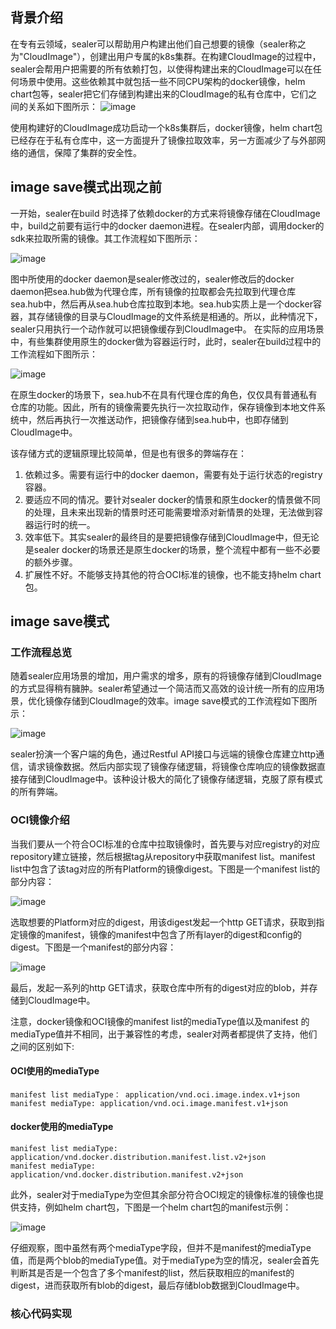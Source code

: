 ## 背景介绍
在专有云领域，sealer可以帮助用户构建出他们自己想要的镜像（sealer称之为"CloudImage"），创建出用户专属的k8s集群。在构建CloudImage的过程中，sealer会帮用户把需要的所有依赖打包，以使得构建出来的CloudImage可以在任何场景中使用。这些依赖其中就包括一些不同CPU架构的docker镜像，helm chart包等，sealer把它们存储到构建出来的CloudImage的私有仓库中，它们之间的关系如下图所示：
![image](https://user-images.githubusercontent.com/53456509/149660147-b220816d-a4bc-4f5a-85f8-dae026d251f2.png)

使用构建好的CloudImage成功启动一个k8s集群后，docker镜像，helm chart包已经存在于私有仓库中，这一方面提升了镜像拉取效率，另一方面减少了与外部网络的通信，保障了集群的安全性。
## image save模式出现之前
一开始，sealer在build 时选择了依赖docker的方式来将镜像存储在CloudImage中，build之前要有运行中的docker daemon进程。在sealer内部，调用docker的sdk来拉取所需的镜像。其工作流程如下图所示：

![image](https://user-images.githubusercontent.com/53456509/149660455-edda865b-eb97-408a-ba5a-4f9615b28f76.png)

图中所使用的docker daemon是sealer修改过的，sealer修改后的docker daemon把sea.hub做为代理仓库，所有镜像的拉取都会先拉取到代理仓库sea.hub中，然后再从sea.hub仓库拉取到本地。sea.hub实质上是一个docker容器，其存储镜像的目录与CloudImage的文件系统是相通的。所以，此种情况下，sealer只用执行一个动作就可以把镜像缓存到CloudImage中。
在实际的应用场景中，有些集群使用原生的docker做为容器运行时，此时，sealer在build过程中的工作流程如下图所示：

![image](https://user-images.githubusercontent.com/53456509/149660482-1781178c-4387-48f1-9a5f-9e62971b6001.png)

在原生docker的场景下，sea.hub不在具有代理仓库的角色，仅仅具有普通私有仓库的功能。因此，所有的镜像需要先执行一次拉取动作，保存镜像到本地文件系统中，然后再执行一次推送动作，把镜像存储到sea.hub中，也即存储到CloudImage中。

该存储方式的逻辑原理比较简单，但是也有很多的弊端存在：
1. 依赖过多。需要有运行中的docker daemon，需要有处于运行状态的registry容器。
1. 要适应不同的情况。要针对sealer docker的情景和原生docker的情景做不同的处理，且未来出现新的情景时还可能需要增添对新情景的处理，无法做到容器运行时的统一。
1. 效率低下。其实sealer的最终目的是要把镜像存储到CloudImage中，但无论是sealer docker的场景还是原生docker的场景，整个流程中都有一些不必要的额外步骤。
1. 扩展性不好。不能够支持其他的符合OCI标准的镜像，也不能支持helm chart包。

## image save模式

### 工作流程总览

随着sealer应用场景的增加，用户需求的增多，原有的将镜像存储到CloudImage的方式显得稍有臃肿。sealer希望通过一个简洁而又高效的设计统一所有的应用场景，优化镜像存储到CloudImage的效率。image save模式的工作流程如下图所示：

![image](https://user-images.githubusercontent.com/53456509/149660641-8fc54011-cf1d-4fce-add4-c2d63f748337.png)

sealer扮演一个客户端的角色，通过Restful API接口与远端的镜像仓库建立http通信，请求镜像数据。然后内部实现了镜像存储逻辑，将镜像仓库响应的镜像数据直接存储到CloudImage中。该种设计极大的简化了镜像存储逻辑，克服了原有模式的所有弊端。

### OCI镜像介绍
当我们要从一个符合OCI标准的仓库中拉取镜像时，首先要与对应registry的对应repository建立链接，然后根据tag从repository中获取manifest list。manifest list中包含了该tag对应的所有Platform的镜像digest。下图是一个manifest list的部分内容：

![image](https://user-images.githubusercontent.com/53456509/149660663-bd30d612-4270-4493-b263-9ed3f1ec2d17.png)

选取想要的Platform对应的digest，用该digest发起一个http GET请求，获取到指定镜像的manifest，镜像的manifest中包含了所有layer的digest和config的digest。下图是一个manifest的部分内容：

![image](https://user-images.githubusercontent.com/53456509/149660674-3152f910-37a5-41da-9b9f-991cf8a4d520.png)

最后，发起一系列的http GET请求，获取仓库中所有的digest对应的blob，并存储到CloudImage中。

注意，docker镜像和OCI镜像的manifest list的mediaType值以及manifest 的mediaType值并不相同，出于兼容性的考虑，sealer对两者都提供了支持，他们之间的区别如下:

#### OCI使用的mediaType

```
manifest list mediaType： application/vnd.oci.image.index.v1+json
manifest mediaType: application/vnd.oci.image.manifest.v1+json
```

#### docker使用的mediaType

```
manifest list mediaType: application/vnd.docker.distribution.manifest.list.v2+json
manifest mediaType: application/vnd.docker.distribution.manifest.v2+json
```

此外，sealer对于mediaType为空但其余部分符合OCI规定的镜像标准的镜像也提供支持，例如helm chart包，下图是一个helm chart包的manifest示例：

![image](https://user-images.githubusercontent.com/53456509/149661231-092a0a9f-b278-4a20-8ef8-0e9dd71790b6.png)

仔细观察，图中虽然有两个mediaType字段，但并不是manifest的mediaType值，而是两个blob的mediaType值。对于mediaType为空的情况，sealer会首先判断其是否是一个包含了多个manifest的list，然后获取相应的manifest的digest，进而获取所有blob的digest，最后存储blob数据到CloudImage中。

### 核心代码实现
